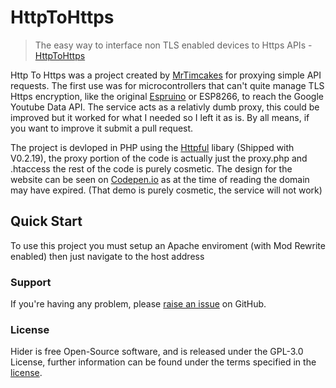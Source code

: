 # HttpToHttps

>The easy way to interface non TLS enabled devices to Https APIs - [HttpToHttps](http://HttpToHttps.xyz)

Http To Https was a project created by [MrTimcakes](https://MrTimcakes.com/) for proxying simple API requests.
The first use was for microcontrollers that can't quite manage TLS Https encryption, like the original [Espruino](https://espruino.com/) or ESP8266, to reach the Google Youtube Data API.
The service acts as a relativly dumb proxy, this could be improved but it worked for what I needed so I left it as is. By all means, if you want to improve it submit a pull request.

The project is devloped in PHP using the [Httpful](http://phphttpclient.com/) libary (Shipped with V0.2.19), the proxy portion of the code is actually just the proxy.php and .htaccess the rest of the code is purely cosmetic. The design for the website can be seen on [Codepen.io](https://codepen.io/MrTimcakes/pen/mEQoEG) as at the time of reading the domain may have expired. (That demo is purely cosmetic, the service will not work)

## Quick Start

To use this project you must setup an Apache enviroment (with Mod Rewrite enabled) then just navigate to the host address

### Support

If you're having any problem, please [raise an issue](https://github.com/MrTimcakes/HttpToHttps/issues/new) on GitHub.

### License

Hider is free Open-Source software, and is released under the GPL-3.0 License, further information can be found under the terms specified in the [license](https://github.com/MrTimcakes/HttpToHttps/blob/master/LICENSE).